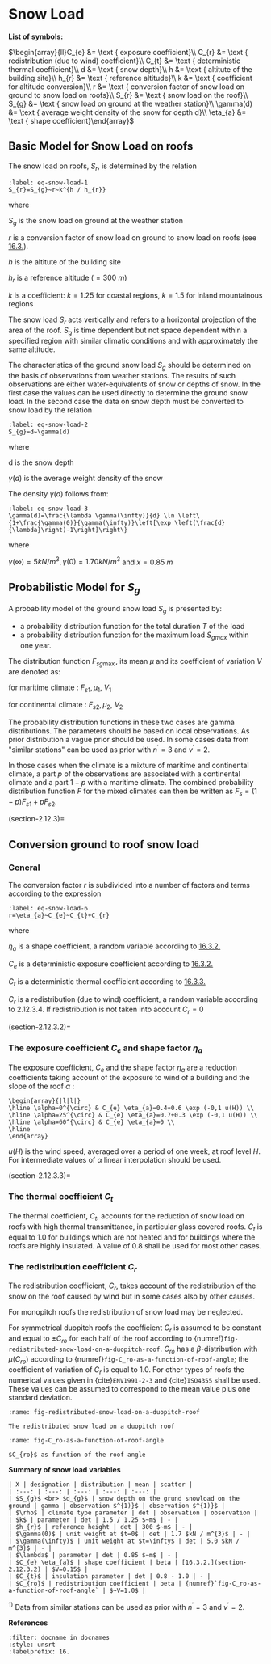 # Snow Load

**List of symbols:**

$\begin{array}{ll}C_{e}  &= \text { exposure coefficient}\\
C_{r}  &= \text { redistribution (due to wind) coefficient}\\
C_{t}  &= \text { deterministic thermal coefficient}\\
d  &= \text { snow depth}\\
h  &= \text { altitute of the building site}\\
h_{r}  &= \text { reference altitude}\\
k &= \text { coefficient for altitude conversion}\\
r &= \text { conversion factor of snow load on ground to snow load on roofs}\\
S_{r}  &= \text { snow load on the roof}\\
S_{g}  &= \text { snow load on ground at the weather station}\\
\gamma(d) &= \text { average weight density of the snow for depth d}\\
\eta_{a}  &= \text { shape coefficient}\end{array}$

## Basic Model for Snow Load on roofs

The snow load on roofs, $S_{r}$, is determined by the relation

```{math}
:label: eq-snow-load-1
S_{r}=S_{g}~r~k^{h / h_{r}}
```

where

$S_{g}$ is the snow load on ground at the weather station

$r$ is a conversion factor of snow load on ground to snow load on roofs (see [16.3.](section-2.12.3)).

$h$ is the altitute of the building site

$h_{r}$ is a reference altitude $(=300 ~m)$

$k$ is a coefficient: $k=1.25$ for coastal regions, $k=1.5$ for inland mountainous regions

The snow load $S_{r}$ acts vertically and refers to a horizontal projection of the area of the roof. $S_{g}$ is time dependent but not space dependent within a specified region with similar climatic conditions and with approximately the same altitude.

The characteristics of the ground snow load $S_{g}$ should be determined on the basis of observations from weather stations. The results of such observations are either water-equivalents of snow or depths of snow. In the first case the values can be used directly to determine the ground snow load. In the second case the data on snow depth must be converted to snow load by the relation

```{math}
:label: eq-snow-load-2
S_{g}=d~\gamma(d)
```

where

d is the snow depth

$\gamma(d)$ is the average weight density of the snow

The density $\gamma(d)$ follows from:

```{math}
:label: eq-snow-load-3
\gamma(d)=\frac{\lambda \gamma(\infty)}{d} \ln \left\{1+\frac{\gamma(0)}{\gamma(\infty)}\left[\exp \left(\frac{d}{\lambda}\right)-1\right]\right\}
```

where

$\gamma(\infty) =5 kN / m^{3}, \gamma(0)=1.70 kN / m^{3}$ and $x=0.85 ~m$

## Probabilistic Model for $S_g$

A probability model of the ground snow load $S_{g}$ is presented by:

- a probability distribution function for the total duration $T$ of the load
- a probability distribution function for the maximum load $S_{gmax}$ within one year.

The distribution function $F_{sg \max }$, its mean $\mu$ and its coefficient of variation $V$ are denoted as:

for maritime climate : $F_{s 1}, \mu_{1}, ~V_{1}$

for continental climate : $F_{s 2}, \mu_{2}, ~V_{2}$

The probability distribution functions in these two cases are gamma distributions. The parameters should be based on local observations. As prior distribution a vague prior should be used. In some cases data from "similar stations" can be used as prior with $n^{\prime}=3$ and $v^{\prime}=2$.

In those cases when the climate is a mixture of maritime and continental climate, a part $p$ of the observations are associated with a continental climate and a part $1-p$ with a maritime climate. The combined probability distribution function $F$ for the mixed climates can then be written as $F_{s}=(1-p) F_{s 1}+p F_{s 2}$.

(section-2.12.3)=
## Conversion ground to roof snow load

### General

The conversion factor $r$ is subdivided into a number of factors and terms according to the expression

```{math}
:label: eq-snow-load-6
r=\eta_{a}~C_{e}~C_{t}+C_{r}
```
where

$\eta_{a}$ is a shape coefficient, a random variable according to [16.3.2.](section-2.12.3.2)

$C_{e}$ is a deterministic exposure coefficient according to [16.3.2.](section-2.12.3.2)

$C_{t}$ is a deterministic thermal coefficient according to [16.3.3.](section-2.12.3.3)

$C_{r}$ is a redistribution (due to wind) coefficient, a random variable according to 2.12.3.4. If redistribution is not taken into account $C_{r}=0$

(section-2.12.3.2)=
### The exposure coefficient $C_e$ and shape factor $\eta_a$

The exposure coefficient, $C_{e}$ and the shape factor $\eta_{a}$ are a reduction coefficients taking account of the exposure to wind of a building and the slope of the roof $\alpha$ :

```{math}
\begin{array}{|l|l|}
\hline \alpha=0^{\circ} & C_{e} \eta_{a}=0.4+0.6 \exp (-0,1 u(H)) \\
\hline \alpha=25^{\circ} & C_{e} \eta_{a}=0.7+0.3 \exp (-0,1 u(H)) \\
\hline \alpha=60^{\circ} & C_{e} \eta_{a}=0 \\
\hline
\end{array}
```

$u(H)$ is the wind speed, averaged over a period of one week, at roof level $H$.  
For intermediate values of $\alpha$ linear interpolation should be used.

(section-2.12.3.3)=
### The thermal coefficient $C_t$

The thermal coefficient, $C_{t}$, accounts for the reduction of snow load on roofs with high thermal transmittance, in particular glass covered roofs. $C_{t}$ is equal to 1.0 for buildings which are not heated and for buildings where the roofs are highly insulated. A value of 0.8 shall be used for most other cases.


### The redistribution coefficient $C_r$

The redistribution coefficient, $C_{r}$, takes account of the redistribution of the snow on the roof caused by wind but in some cases also by other causes.

For monopitch roofs the redistribution of snow load may be neglected.

For symmetrical duopitch roofs the coefficient $C_{r}$ is assumed to be constant and equal to $\pm C_{ro}$ for each half of the roof according to {numref}`fig-redistributed-snow-load-on-a-duopitch-roof`. $C_{ro}$ has a $\beta$-distribution with $\mu\left(C_{ro}\right)$ according to {numref}`fig-C_ro-as-a-function-of-roof-angle`; the coefficient of variation of $C_{r}$ is equal to 1.0. For other types of roofs the numerical values given in {cite}`ENV1991-2-3` and {cite}`ISO4355` shall be used. These values can be assumed to correspond to the mean value plus one standard deviation.

```{figure} ../part-02/images/redistributed-snow-load-on-a-duopitch-roof.jpg 
:name: fig-redistributed-snow-load-on-a-duopitch-roof

The redistributed snow load on a duopitch roof
```

```{figure} ../part-02/images/C_ro-as-a-function-of-roof-angle.jpg 
:name: fig-C_ro-as-a-function-of-roof-angle

$C_{ro}$ as function of the roof angle
```

**Summary of snow load variables**

```{table} 
| X | designation | distribution | mean | scatter |
| :---: | :---: | :---: | :---: | :---: |
| $S_{g}$ <br> $d_{g}$ | snow depth on the grund snowload on the ground | gamma | observation $^{1)}$ | observation $^{1)}$ |
| $\rho$ | climate type parameter | det | observation | observation |
| $k$ | parameter | det | 1.5 / 1.25 $~m$ | - |
| $h_{r}$ | reference height | det | 300 $~m$ | - |
| $\gamma(0)$ | unit weight at $t=0$ | det | 1.7 $kN / m^{3}$ | - |
| $\gamma(\infty)$ | unit weight at $t=\infty$ | det | 5.0 $kN / m^{3}$ | - |
| $\lambda$ | parameter | det | 0.85 $~m$ | - |
| $C_{e} \eta_{a}$ | shape coefficient | beta | [16.3.2.](section-2.12.3.2) | $V=0.15$ |
| $C_{t}$ | insulation parameter | det | 0.8 - 1.0 | - |
| $C_{ro}$ | redistribution coefficient | beta | {numref}`fig-C_ro-as-a-function-of-roof-angle` | $~V=1.0$ |
```

${ }^{1)}$ Data from similar stations can be used as prior with $n^{\prime}=3$ and $v^{\prime}=2$.

**References**

```{bibliography}
:filter: docname in docnames
:style: unsrt
:labelprefix: 16.
```

